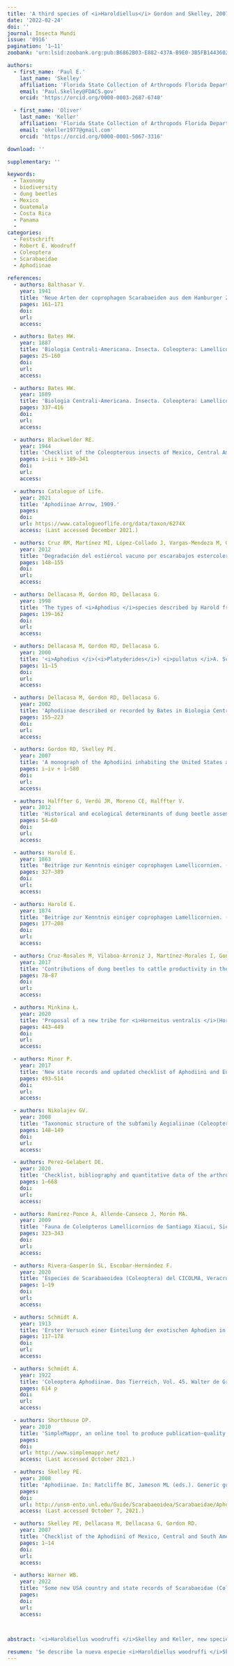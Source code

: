 ```yaml
---
title: 'A third species of <i>Haroldiellus</i> Gordon and Skelley, 2007 from Mexico and Central America (Coleoptera: Scarabaeidae: Aphodiinae: Aphodiini)'
date: '2022-02-24'
doi: ''
journal: Insecta Mundi
issue: '0916'
pagination: '1–11'
zoobank: 'urn:lsid:zoobank.org:pub:B6862B03-E882-437A-B9E0-3B5FB1443602'

authors:
  - first_name: 'Paul E.'
    last_name: 'Skelley'
    affiliation: 'Florida State Collection of Arthropods Florida Department of Agriculture and Consumer Services P. O. Box 147100 Gainesville, FL 32614-7100'
    email: 'Paul.Skelley@FDACS.gov'
    orcid: 'https://orcid.org/0000-0003-2687-6740'

  - first_name: 'Oliver'
    last_name: 'Keller'
    affiliation: 'Florida State Collection of Arthropods Florida Department of Agriculture and Consumer Services P. O. Box 147100 Gainesville, FL 32614-7100'
    email: 'okeller1977@gmail.com'
    orcid: 'https://orcid.org/0000-0001-5067-3316'

download: ''

supplementary: ''

keywords:
  - Taxonomy
  - biodiversity
  - dung beetles
  - Mexico
  - Guatemala
  - Costa Rica
  - Panama
  - 
categories:
  - Festschrift
  - Robert E. Woodruff
  - Coleoptera
  - Scarabaeidae
  - Aphodiinae
  
references:
  - authors: Balthasar V.
    year: 1941
    title: 'Neue Arten der coprophagen Scarabaeiden aus dem Hamburger Zoologischen Museum. Zoologischer Anzeiger 133'
    pages: 161–171
    doi: 
    url: 
    access: 

  - authors: Bates HW.
    year: 1887
    title: 'Biologia Centrali-Americana. Insecta. Coleoptera: Lamellicornia. (Copridae, Aphodiidae, Orphnidae, Hybosoridae, Geotrupidae, Trogidae, Aclopidae, Chasmatopteridae, Melolonthidae) 2'
    pages: 25–160
    doi: 
    url: 
    access: 

  - authors: Bates HW.
    year: 1889
    title: 'Biologia Centrali-Americana. Insecta. Coleoptera: Lamellicornia (Suppl.)2'
    pages: 337–416
    doi: 
    url: 
    access: 

  - authors: Blackwelder RE.
    year: 1944
    title: 'Checklist of the Coleopterous insects of Mexico, Central America, the West Indies and South America. Part II. Bulletin of the United States National Museum 185'
    pages: i–iii + 189–341
    doi: 
    url: 
    access: 

  - authors: Catalogue of Life.
    year: 2021
    title: 'Aphodiinae Arrow, 1909.'
    pages: 
    doi: 
    url: https://www.catalogueoflife.org/data/taxon/6274X
    access: (Last accessed December 2021.)

  - authors: Cruz RM, Martínez MI, López-Collado J, Vargas-Mendoza M, González-Hernández H, Platas-Rosado DE.
    year: 2012
    title: 'Degradación del estiércol vacuno por escarabajos estercoleros en un pastizal tropical de Veracruz, México. Revista Colombiana de Entomología 38(1)'
    pages: 148–155
    doi: 
    url: 
    access: 

  - authors: Dellacasa M, Gordon RD, Dellacasa G.
    year: 1998
    title: 'The types of <i>Aphodius </i>species described by Harold from Mexico with description of a new genus. Acta Zoológica Mexicana 74'
    pages: 139–162
    doi: 
    url: 
    access: 

  - authors: Dellacasa M, Gordon RD, Dellacasa G.
    year: 2000
    title: '<i>Aphodius </i>(<i>Platyderides</i>) <i>pullatus </i>A. Schmidt, 1913, another Mexican taxon to be moved into the genus <i>Cephalocycluys </i>and remarks on <i>Cephalocyclus mexicanus </i>(Harold, 1862) and <i>Aphodius freyi </i>Balthasar, 1941. Acta Zoológica Mexicana 79'
    pages: 11–15
    doi: 
    url: 
    access: 

  - authors: Dellacasa M, Gordon RD, Dellacasa G.
    year: 2002
    title: 'Aphodiinae described or recorded by Bates in Biologia Centrali-Americana (Coleoptera Scarabaeoidea: Aphodiidae). Acta Zoológica Mexicana 86'
    pages: 155–223
    doi: 
    url: 
    access: 

  - authors: Gordon RD, Skelley PE.
    year: 2007
    title: 'A monograph of the Aphodiini inhabiting the United States and Canada (Coleoptera: Scarabaeidae: Aphodiinae). Memoirs of the American Entomological Institute (Gainesville) 79'
    pages: i–iv + 1–580
    doi: 
    url: 
    access: 

  - authors: Halffter G, Verdú JR, Moreno CE, Halffter V.
    year: 2012
    title: 'Historical and ecological determinants of dung beetle assemblages in two arid zones of central Mexico. Journal of Arid Environments 76'
    pages: 54–60
    doi: 
    url: 
    access: 

  - authors: Harold E.
    year: 1863
    title: 'Beiträge zur Kenntnis einiger coprophagen Lamellicornien. (Fünftes Stück). Berliner Entomologische Zeitschrift 7'
    pages: 327–389
    doi: 
    url: 
    access: 

  - authors: Harold E.
    year: 1874
    title: 'Beiträge zur Kenntnis einiger coprophagen Lamellicornien. (Achtes Stück). Berliner Entomologische Zeitschrift 18'
    pages: 177–208
    doi: 
    url: 
    access: 

  - authors: Cruz-Rosales M, Vilaboa-Arroniz J, Martínez-Morales I, González-Hernández H.
    year: 2017
    title: 'Contributions of dung beetles to cattle productivity in the tropics: A stochastic-dynamic modeling approach. Agricultural Systems 155'
    pages: 78–87
    doi: 
    url: 
    access: 

  - authors: Minkina Ł.
    year: 2020
    title: 'Proposal of a new tribe for <i>Horneitus ventralis </i>(Horn, 1887) (Coleoptera: Scarabaeidae: Aphodiinae). Studies and Reports Taxonomical Series 16(2)'
    pages: 443–449
    doi: 
    url: 
    access: 

  - authors: Minor P.
    year: 2017
    title: 'New state records and updated checklist of Aphodiini and Eupariini (Coleoptera: Scarabaeidae: Aphodiinae) from Mexico. Zootaxa 4244(4)'
    pages: 493–514
    doi: 
    url: 
    access: 

  - authors: Nikolajev GV.
    year: 2008
    title: 'Taxonomic structure of the subfamily Aegialiinae (Coleoptera: Scarabaeidae) according to its geographic distribution [In Russian]. Euroasian Entomological Journal 7(2)'
    pages: 148–149
    doi: 
    url: 
    access: 

  - authors: Perez-Gelabert DE.
    year: 2020
    title: 'Checklist, bibliography and quantitative data of the arthropods of Hispaniola. Zootaxa 4749(1)'
    pages: 1–668
    doi: 
    url: 
    access: 

  - authors: Ramírez-Ponce A, Allende-Canseco J, Morón MA.
    year: 2009
    title: 'Fauna de Coleópteros Lamellicornios de Santiago Xiacui, Sierra Norte, Oaxaca, México. Acta Zoológica Mexicana (nueva serie) 25(2)'
    pages: 323–343
    doi: 
    url: 
    access: 

  - authors: Rivera-Gasperín SL, Escobar-Hernández F.
    year: 2020
    title: 'Especies de Scarabaeoidea (Coleoptera) del CICOLMA, Veracruz, México. Acta Zoológica Mexicana (nueva serie) 36(1)'
    pages: 1–19
    doi: 
    url: 
    access: 

  - authors: Schmidt A.
    year: 1913
    title: 'Erster Versuch einer Einteilung der exotischen Aphodien in Subgenera und als Anhang einige Neubeschreibungen. Archiv für Naturgeschichte, Abteilung A 79'
    pages: 117–178
    doi: 
    url: 
    access: 

  - authors: Schmidt A.
    year: 1922
    title: 'Coleoptera Aphodiinae. Das Tierreich, Vol. 45. Walter de Gruyter and Co.; Berlin and Leipzig, Germany'
    pages: 614 p
    doi: 
    url: 
    access: 

  - authors: Shorthouse DP.
    year: 2010
    title: 'SimpleMappr, an online tool to produce publication-quality point maps.'
    pages: 
    doi: 
    url: http://www.simplemappr.net/
    access: (Last accessed October 2021.)

  - authors: Skelley PE.
    year: 2008
    title: 'Aphodiinae. In: Ratcliffe BC, Jameson ML (eds.). Generic guide to New World scarab beetles.'
    pages: 
    doi: 
    url: http://unsm-ento.unl.edu/Guide/Scarabaeoidea/Scarabaeidae/Aphodiinae/Aphodiinae-Overview/AphodiinaeO.html
    access: (Last accessed October 7, 2021.)

  - authors: Skelley PE, Dellacasa M, Dellacasa G, Gordon RD.
    year: 2007
    title: 'Checklist of the Aphodiini of Mexico, Central and South America (Coleoptera: Scarabaeidae: Aphodiinae). Insecta Mundi 0014'
    pages: 1–14
    doi: 
    url: 
    access: 

  - authors: Warner WB.
    year: 2022
    title: 'Some new USA country and state records of Scarabaeidae (Coleoptera). The Coleopterists Bulletin (in press).'
    pages: 
    doi: 
    url: 
    access: 

 

abstract: '<i>Haroldiellus woodruffi </i>Skelley and Keller, new species, (Coleoptera: Scarabaeidae: Aphodiinae: Aphodiini), from Costa Rica, Guatemala, Mexico, and Panama is described. An updated key for the genus, updated distributions, and diagnoses for the other two species are provided.'

resumen: 'Se describe la nueva especie <i>Haroldiellus woodruffi </i>Skelley y Keller (Coleoptera: Sacarabaeidae: Aphodiinae: Aphodiinae) de Costa Rica, Guatemala, México y Panamá. Se provee una clave, distribuciones y diagnosis actualizadas para las otras dos especies.'
---
```


